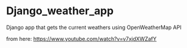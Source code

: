 # Django_weather_app
Django app that gets the current weathers using OpenWeatherMap API

from here: https://www.youtube.com/watch?v=v7xjdXWZafY
